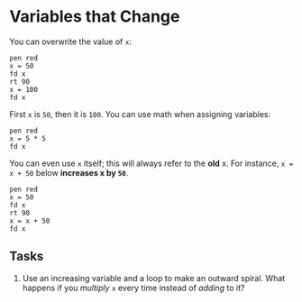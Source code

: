 Variables that Change
=====================

You can overwrite the value of `x`:
```
pen red
x = 50
fd x
rt 90
x = 100
fd x
```
First `x` is `50`, then it is `100`. You can use math when assigning variables:
```
pen red
x = 5 * 5
fd x
```
You can even use `x` itself; this will always refer to the **old** x. For instance, `x = x + 50` below **increases x by `50`**.
```
pen red
x = 50
fd x
rt 90
x = x + 50
fd x
```

Tasks
-----
  1. Use an increasing variable and a loop to make an outward spiral. What happens if you *multiply* `x` every time instead of *adding* to it?
